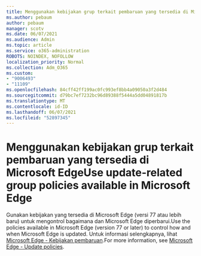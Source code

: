 ```yaml
---
title: Menggunakan kebijakan grup terkait pembaruan yang tersedia di Microsoft Edge
ms.author: pebaum
author: pebaum
manager: scotv
ms.date: 06/07/2021
ms.audience: Admin
ms.topic: article
ms.service: o365-administration
ROBOTS: NOINDEX, NOFOLLOW
localization_priority: Normal
ms.collection: Adm_O365
ms.custom:
- "9006493"
- "11109"
ms.openlocfilehash: 84cff42ff199ac0fc993ef8bb4a09050a3f2d484
ms.sourcegitcommit: d79bc7ef7232bc96d89388f5444a5dd04891817b
ms.translationtype: MT
ms.contentlocale: id-ID
ms.lasthandoff: 06/07/2021
ms.locfileid: "52897345"
---
```

# <a name="use-update-related-group-policies-available-in-microsoft-edge"></a><span data-ttu-id="8f502-102">Menggunakan kebijakan grup terkait pembaruan yang tersedia di Microsoft Edge</span><span class="sxs-lookup"><span data-stu-id="8f502-102">Use update-related group policies available in Microsoft Edge</span></span>

<span data-ttu-id="8f502-103">Gunakan kebijakan yang tersedia di Microsoft Edge (versi 77 atau lebih baru) untuk mengontrol bagaimana dan Microsoft Edge diperbarui.</span><span class="sxs-lookup"><span data-stu-id="8f502-103">Use the policies available in Microsoft Edge (version 77 or later) to control how and when Microsoft Edge is updated.</span></span> <span data-ttu-id="8f502-104">Untuk informasi selengkapnya, lihat [Microsoft Edge - Kebijakan pembaruan](/DeployEdge/microsoft-edge-update-policies#available-policies).</span><span class="sxs-lookup"><span data-stu-id="8f502-104">For more information, see [Microsoft Edge - Update policies](/DeployEdge/microsoft-edge-update-policies#available-policies).</span></span>
